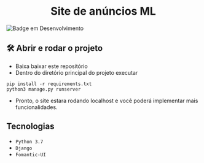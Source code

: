 <h1 align="center">Site de anúncios ML</h1>

![Badge em Desenvolvimento](http://img.shields.io/static/v1?label=STATUS&message=EM%20DESENVOLVIMENTO&color=GREEN&style=for-the-badge)

## 🛠️ Abrir e rodar o projeto
- Baixa baixar este repositório
- Dentro do diretório principal do projeto executar
```
pip install -r requirements.txt
python3 manage.py runserver
```
- Pronto, o site estara rodando localhost e você poderá implementar mais funcionalidades.
## Tecnologias
- ``Python 3.7``
- ``Django``
- ``Fomantic-UI``